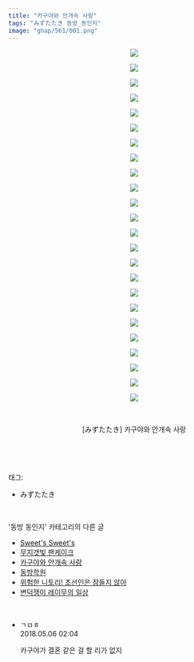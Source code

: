 ```yaml
---
title: "카구야와 안개속 사랑"
tags: "みずたたき 동방_동인지"
image: "ghap/561/001.png"
---
```

<div class="article">
<p style="text-align: center; clear: none; float: none;"><img src="{{ site.nasurl }}/ghap/561/001.png"/></p>
<p style="text-align: center; clear: none; float: none;"><img src="{{ site.nasurl }}/ghap/561/002.png"/></p>
<p style="text-align: center; clear: none; float: none;"><img src="{{ site.nasurl }}/ghap/561/003.png"/></p>
<p style="text-align: center; clear: none; float: none;"><img src="{{ site.nasurl }}/ghap/561/004.png"/></p>
<p style="text-align: center; clear: none; float: none;"><img src="{{ site.nasurl }}/ghap/561/005.png"/></p>
<p style="text-align: center; clear: none; float: none;"><img src="{{ site.nasurl }}/ghap/561/006.png"/></p>
<p style="text-align: center; clear: none; float: none;"><img src="{{ site.nasurl }}/ghap/561/007.png"/></p>
<p style="text-align: center; clear: none; float: none;"><img src="{{ site.nasurl }}/ghap/561/008.png"/></p>
<p style="text-align: center; clear: none; float: none;"><img src="{{ site.nasurl }}/ghap/561/009.png"/></p>
<p style="text-align: center; clear: none; float: none;"><img src="{{ site.nasurl }}/ghap/561/010.png"/></p>
<p style="text-align: center; clear: none; float: none;"><img src="{{ site.nasurl }}/ghap/561/011.png"/></p>
<p style="text-align: center; clear: none; float: none;"><img src="{{ site.nasurl }}/ghap/561/012.png"/></p>
<p style="text-align: center; clear: none; float: none;"><img src="{{ site.nasurl }}/ghap/561/013.png"/></p>
<p style="text-align: center; clear: none; float: none;"><img src="{{ site.nasurl }}/ghap/561/014.png"/></p>
<p style="text-align: center; clear: none; float: none;"><img src="{{ site.nasurl }}/ghap/561/015.png"/></p>
<p style="text-align: center; clear: none; float: none;"><img src="{{ site.nasurl }}/ghap/561/016.png"/></p>
<p style="text-align: center; clear: none; float: none;"><img src="{{ site.nasurl }}/ghap/561/017.png"/></p>
<p style="text-align: center; clear: none; float: none;"><img src="{{ site.nasurl }}/ghap/561/018.png"/></p>
<p style="text-align: center; clear: none; float: none;"><img src="{{ site.nasurl }}/ghap/561/019.png"/></p>
<p style="text-align: center; clear: none; float: none;"><img src="{{ site.nasurl }}/ghap/561/020.png"/></p>
<p style="text-align: center; clear: none; float: none;"><img src="{{ site.nasurl }}/ghap/561/021.png"/></p>
<p style="text-align: center; clear: none; float: none;"><img src="{{ site.nasurl }}/ghap/561/022.png"/></p>
<p style="text-align: center; clear: none; float: none;"><img src="{{ site.nasurl }}/ghap/561/023.png"/></p>
<p style="text-align: center; clear: none; float: none;"><img src="{{ site.nasurl }}/ghap/561/024.png"/></p>
<p style="text-align: center; clear: none; float: none;"><br/></p>
<p style="text-align: center; clear: none; float: none;">[みずたたき] 카구야와 안개속 사랑</p>
<p><br/></p>
</div><br/>
<div class="tagTrail">
<p>태그: </p>
<ul>
<li>みずたたき</li>
</ul>
</div><br/>
<div class="another">
<p>'동방 동인지' 카테고리의 다른 글</p>
<ul>
<li><a href="/2016-06-26-ghap_563">Sweet's Sweet's</a></li>
<li><a href="/2016-06-25-ghap_562">무지갯빛 팬케이크</a></li>
<li><a href="/2016-06-25-ghap_561">카구야와 안개속 사랑</a></li>
<li><a href="/2016-06-25-ghap_560">동방학원</a></li>
<li><a href="/2016-06-25-ghap_559">위험한 니토리! 초선인은 잠들지 않아</a></li>
<li><a href="/2016-06-25-ghap_558">변덕쟁이 레이무의 일상</a></li>
</ul>
</div><br/>
<div class="cb_module cb_fluid">
<div class="cb_wrt cb_profile">
<div class="comment">
<ul>
<li class="cb_thumb_off" id="comment15251152">
<div class="cb_comment_area">
<div class="cb_info_area">
<div class="cb_section">
<span class="cb_nick_name">ㄱㅁㅎ</span>
</div>
<div class="cb_section">
<span class="cb_date">2018.05.06 02:04 </span>
</div>
</div>
<div class="cb_dsc_comment">
<p class="cb_dsc">
											카구야가 결혼 같은 걸 할 리가 없지
										</p>
</div>
</div></li>
</ul>
</div>
</div><!-- commentList close -->
</div><br/>
